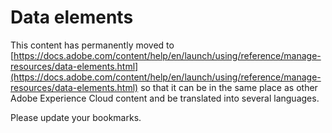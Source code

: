 # Data elements

This content has permanently moved to [https://docs.adobe.com/content/help/en/launch/using/reference/manage-resources/data-elements.html](https://docs.adobe.com/content/help/en/launch/using/reference/manage-resources/data-elements.html) so that it can be in the same place as other Adobe Experience Cloud content and be translated into several languages.

Please update your bookmarks.
